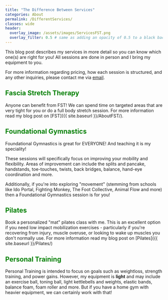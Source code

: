 ```yaml
---
title: "The Difference Between Services" 
categories: About
permalink: /DifferentServices/
classes: wide
header:
  overlay_image: /assets/images/ServicesFST.png
  overlay_filter: 0.5 # same as adding an opacity of 0.5 to a black background
---
```


This blog post describes my services in more detail so you can know which one(s) are right for you!
All sessions are done in person and I bring my equipment to you.

<p>For more information regarding pricing, how each session is structured, and any other inquiries, please contact me via <a href="mailto:freethefoot.hamilton@gmail.com">email</a>.</p> 

<h2 style="color: green;">Fascia Stretch Therapy</h2>

Anyone can benefit from FST! We can spend time on targeted areas that are very tight for you or do a full body stretch session. For more information read my blog post on [FST]({{ site.baseurl }}/AboutFST/).

<h2 style="color: green;">Foundational Gymnastics</h2>
Foundational Gymnastics is great for EVERYONE! And teaching it is my speciality! 

These sessions will specifically focus on improving your mobility and flexibility. Areas of improvement can include the splits and pancake, handstands, toe-touches, twists, back bridges, balance, hand-eye coordination and more. 

<p>Additionally, if you're into exploring "movement" (stemming from schools like Ido Portal, Fighting Monkey, The Foot Collective, Animal Flow and more) then a Foundational Gymnastics session is for you!<p> 

<h2 style="color: green;">Pilates</h2>

Book a personalized "mat" pilates class with me. This is an excellent option if you need low impact mobilization exercises - particularly if you're recovering from injury, muscle overuse, or looking to wake up muscles you don't normally use. For more information read my blog post on [Pilates]({{ site.baseurl }}/Pilates/)


<h2 style="color: green;">Personal Training</h2>
Personal Training is intended to focus on goals such as weightloss, strength training, and power gains. However, my equipment is <b>light</b> and may include an exercise ball, toning ball, light kettlebells and weights, elastic bands, balance foam, foam roller and more. But if you have a home gym with heavier equipment, we can certainly work with that! 
